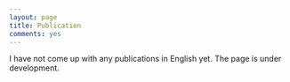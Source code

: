 ```yaml
---
layout: page
title: Publication
comments: yes
---
```


I have not come up with any publications in English yet.
The page is under development.

